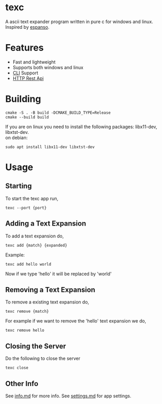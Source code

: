 # texc

A ascii text expander program written in pure c for windows and linux. Inspired by [espanso](https://github.com/espanso/espanso).


# Features
- Fast and lightweight
- Supports both windows and linux
- [CLI](/docs/info.md#command-line-interface) Support
- [HTTP Rest Api](/docs/info.md#http-rest-api)

# Building

```
cmake -S . -B build -DCMAKE_BUILD_TYPE=Release
cmake --build build
```

If you are on linux you need to install the following packages: libx11-dev, libxtst-dev.  
on debian: 
```
sudo apt install libx11-dev libxtst-dev
```

# Usage

## Starting
To start the texc app run,
```
texc --port {port}
```

## Adding a Text Expansion

To add a text expansion do,
```
texc add {match} {expanded}
```

Example:
```
texc add hello world
```
Now if we type 'hello' it will be replaced by 'world'

## Removing a Text Expansion
To remove a existing text expansion do,
```
texc remove {match}
```

For example if we want to remove the 'hello' text expansion we do,
```
texc remove hello
```

## Closing the Server
Do the following to close the server
```
texc close
```

## Other Info

See [info.md](/docs/info.md) for more info.
See [settings.md](/docs/settings.md) for app settings.
